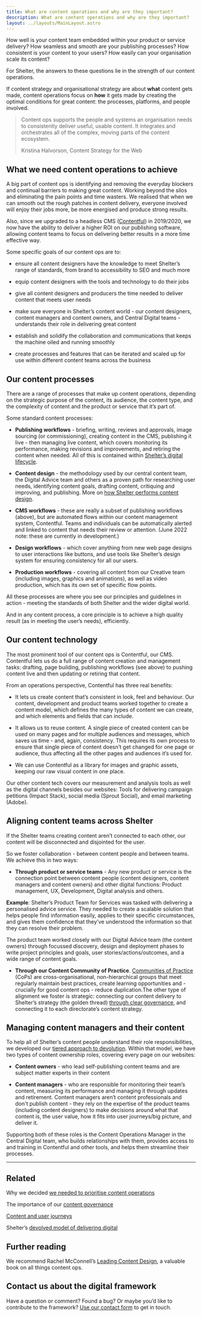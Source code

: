 ```yaml
---
title: What are content operations and why are they important?
description: What are content operations and why are they important?
layout: ../layouts/MainLayout.astro
---
```


How well is your content team embedded within your product or service delivery? How seamless and smooth are your publishing processes? How consistent is your content to your users? How easily can your organisation scale its content?

For Shelter, the answers to these questions lie in the strength of our content operations.

If content strategy and organisational strategy are about **what** content gets made, content operations focus on **how** it gets made by creating the optimal conditions for great content: the processes, platforms, and people involved.

> Content ops supports the people and systems an organisation needs to consistently deliver useful, usable content. It integrates and orchestrates all of the complex, moving parts of the content ecosystem.
> 
> Kristina Halvorson, Content Strategy for the Web

What we need content operations to achieve
------------------------------------------

A big part of content ops is identifying and removing the everyday blockers and continual barriers to making great content. Working beyond the silos and eliminating the pain points and time wasters. We realised that when we can smooth out the rough patches in content delivery, everyone involved will enjoy their jobs more, be more energised and produce strong results.

Also, since we upgraded to a headless CMS ([Contentful](Using-Contentful_191168701.html)) in 2019/2020, we now have the ability to deliver a higher ROI on our publishing software, allowing content teams to focus on delivering better results in a more time effective way.

Some specific goals of our content ops are to:

*   ensure all content designers have the knowledge to meet Shelter’s range of standards, from brand to accessibility to SEO and much more
    
*   equip content designers with the tools and technology to do their jobs
    
*   give all content designers and producers the time needed to deliver content that meets user needs
    
*   make sure everyone in Shelter’s content world - our content designers, content managers and content owners, and Central Digital teams - understands their role in delivering great content
    
*   establish and solidify the collaboration and communications that keeps the machine oiled and running smoothly
    
*   create processes and features that can be iterated and scaled up for use within different content teams across the business
    

Our content processes
---------------------

There are a range of processes that make up content operations, depending on the strategic purpose of the content, its audience, the content type, and the complexity of content and the product or service that it’s part of.

Some standard content processes:

*   **Publishing workflows** - briefing, writing, reviews and approvals, image sourcing (or commissioning), creating content in the CMS, publishing it live - then managing live content, which covers monitoring its performance, making revisions and improvements, and retiring the content when needed. All of this is contained within [Shelter’s digital lifecycle](The-digital-lifecycle_839647233.html).
    
*   **Content design** - the methodology used by our central content team, the Digital Advice team and others as a proven path for researching user needs, identifying content goals, drafting content, critiquing and improving, and publishing. More on [how Shelter performs content design](A-guide-to-content-design_404390084.html).
    
*   **CMS workflows** - these are really a subset of publishing workflows (above), but are automated flows within our content management system, Contentful. Teams and individuals can be automatically alerted and linked to content that needs their review or attention. (June 2022 note: these are currently in development.)
    
*   **Design workflows** - which cover anything from new web page designs to user interactions like buttons, and use tools like Shelter’s design system for ensuring consistency for all our users.
    
*   **Production workflows** - covering all content from our Creative team (including images, graphics and animations), as well as video production, which has its own set of specific flow points.
    

All these processes are where you see our principles and guidelines in action - meeting the standards of both Shelter and the wider digital world.

And in any content process, a core principle is to achieve a high quality result (as in meeting the user’s needs), efficiently.

Our content technology
----------------------

The most prominent tool of our content ops is Contentful, our CMS. Contentful lets us do a full range of content creation and management tasks: drafting, page building, publishing workflows (see above) to pushing content live and then updating or retiring that content.

From an operations perspective, Contentful has three real benefits:

*   It lets us create content that’s consistent in look, feel and behaviour. Our content, development and product teams worked together to create a content model, which defines the many types of content we can create, and which elements and fields that can include.
    
*   It allows us to reuse content. A single piece of created content can be used on many pages and for multiple audiences and messages, which saves us time - and, again, consistency. This requires its own process to ensure that single piece of content doesn’t get changed for one page or audience, thus affecting all the other pages and audiences it’s used for.
    
*   We can use Contentful as a library for images and graphic assets, keeping our raw visual content in one place.
    

Our other content tech covers our measurement and analysis tools as well as the digital channels besides our websites: Tools for delivering campaign petitions (Impact Stack), social media (Sprout Social), and email marketing (Adobe).

Aligning content teams across Shelter
-------------------------------------

If the Shelter teams creating content aren’t connected to each other, our content will be disconnected and disjointed for the user.

So we foster collaboration - between content people and between teams. We achieve this in two ways:

*   **Through product or service teams** - Any new product or service is the connection point between content people (content designers, content managers and content owners) and other digital functions: Product management, UX, Development, Digital analysis and others.
    

**Example**: Shelter’s Product Team for Services was tasked with delivering a personalised advice service. They needed to create a scalable solution that helps people find information easily, applies to their specific circumstances, and gives them confidence that they’ve understood the information so that they can resolve their problem. 

The product team worked closely with our Digital Advice team (the content owners) through focussed discovery, design and deployment phases to write project principles and goals, user stories/actions/outcomes, and a wide range of content goals.

*   **Through our Content Community of Practice**. [Communities of Practice](Communities-of-Practice_404979738.html) (CoPs) are cross-organisational, non-hierarchical groups that meet regularly maintain best practices, create learning opportunities and - crucially for good content ops - reduce duplication.The other type of alignment we foster is strategic: connecting our content delivery to Shelter’s strategy (the golden thread) [through clear governance](Digital-governance_937656407.html), and connecting it to each directorate’s content strategy.
    

Managing content managers and their content
-------------------------------------------

To help all of Shelter’s content people understand their role responsibilities, we developed our [tiered approach to devolution](404914253.html). Within that model, we have two types of content ownership roles, covering every page on our websites:

*   **Content owners** - who lead self-publishing content teams and are subject matter experts in their content
    
*   **Content managers** - who are responsible for monitoring their team’s content, measuring its performance and managing it through updates and retirement. Content managers aren’t content professionals and don't publish content - they rely on the expertise of the product teams (including content designers) to make decisions around what that content is, the user value, how it fits into user journeys/big picture, and deliver it.
    

Supporting both of these roles is the Content Operations Manager in the Central Digital team, who builds relationships with them, provides access to and training in Contentful and other tools, and helps them streamline their processes.

* * *

Related
-------

Why we decided [we needed to prioritise content operations](968392705.html)

The importance of our [content governance](Content-governance_962232329.html)

[Content and user journeys](Content-and-user-journeys_962297865.html)

Shelter’s [devolved model of delivering digital](https://design.shelter.org.uk/digital-framework/The-devolved-model-of-delivering-digital.416317505.html)

Further reading
---------------

We recommend Rachel McConnell’s [Leading Content Design](https://abookapart.com/products/leading-content-design), a valuable book on all things content ops.

Contact us about the digital framework
--------------------------------------

Have a question or comment? Found a bug? Or maybe you’d like to contribute to the framework? [Use our contact form](https://england.shelter.org.uk/contact_us_about_the_digital_framework) to get in touch.
